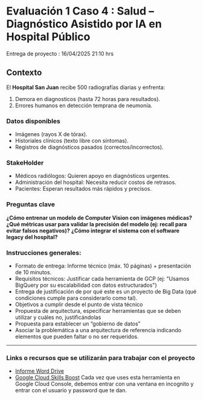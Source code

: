 # Evaluación 1 Caso 4 : Salud – Diagnóstico Asistido por IA en Hospital Público

Entrega de proyecto : 16/04/2025 21:10 hrs

## Contexto

El **Hospital San Juan** recibe 500 radiografías diarias y enfrenta:

1. Demora en diagnosticos (hasta 72 horas para resultados).
2. Errores humanos en detección temprana de neumonía.

### Datos disponibles

- Imágenes (rayos X de tórax).
- Historiales clínicos (texto libre con síntomas).
- Registros de diagnósticos pasados (correctos/incorrectos).

### StakeHolder

- Médicos radiólogos: Quieren apoyo en diagnósticos urgentes.
- Administración del hospital: Necesita reducir costos de retrasos.
- Pacientes: Esperan resultados más rápidos y precisos.

### Preguntas clave

**¿Cómo entrenar un modelo de Computer Vision con imágenes médicas?**
**¿Qué métricas usar para validar la precisión del modelo (ej: recall para evitar falsos negativos)?**
**¿Cómo integrar el sistema con el software legacy del hospital?**

### Instrucciones generales:

- Formato de entrega: Informe técnico (máx. 10 páginas) + presentación de 10 minutos.
- Requisitos técnicos: Justificar cada herramienta de GCP (ej: "Usamos BigQuery por su escalabilidad con datos estructurados")
- Entrega de justificación de por qué este es un proyecto de Big Data (qué condiciones cumple para considerarlo como tal).
- Objetivos a cumplir desde el punto de vista técnico
- Propuesta de arquitectura, especificar herramientas que se deben utilizar y cuáles no, justificándolas
- Propuesta para establecer un “gobierno de datos”
- Asociar la problemática a una arquitectura de referencia indicando elementos que pueden faltar o no ser requeridos.

---

### Links o recursos que se utilizarán para trabajar con el proyecto

- [Informe Word Drive](https://docs.google.com/document/d/1fYen3eX8xAYZzkzhBPpkCiP5DQIlwv52tCy4pYlnrYM/edit?tab=t.0#heading=h.cbbhtn70u1wl)
- [Google Cloud Skills Boost](https://www.cloudskillsboost.google/?locale=es) Cada vez que uses esta herramienta en Google Cloud Console, debemos entrar con una ventana en incognito y entrar con el usuario y password que te dan.
